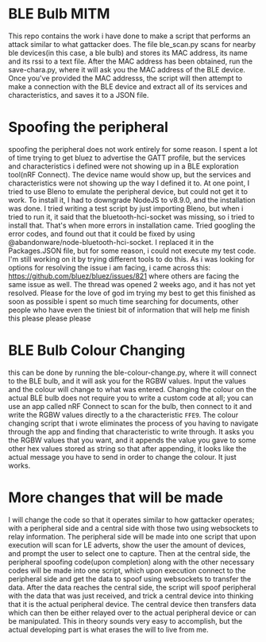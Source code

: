 # BLE Bulb MITM
This repo contains the work i have done to make a script that performs an attack similar to what gattacker does.
The file ble_scan.py scans for nearby ble devices(in this case, a ble bulb) and stores its MAC address, its name and its rssi to a text file.
After the MAC address has been obtained, run the save-chara.py, where it will ask you the MAC address of the BLE device. Once you've provided the MAC addresss, the script will then attempt to make a connection with the BLE device and extract all of its services and characteristics, and saves it to a JSON file.

# Spoofing the peripheral
spoofing the peripheral does not work entirely for some reason. I spent a lot of time trying to get bluez to advertise the GATT profile, but the services and characteristics i defined were not showing up in a BLE exploration tool(nRF Connect). The device name would show up, but the services and characteristics were not showing up the way I defined it to. At one point, I tried to use Bleno to emulate the peripheral device, but could not get it to work. To install it, I had to downgrade NodeJS to v8.9.0, and the installation was done. I tried writing a test script by just importing Bleno, but when i tried to run it, it said that the bluetooth-hci-socket was missing, so i tried to install that. That's when more errors in installation came. Tried googling the error codes, and found out that it could be fixed by using @abandonware/node-bluetooth-hci-socket. I replaced it in the Packages.JSON file, but for some reason, i could not execute my test code. I'm still working on it by trying different tools to do this.
As i was looking for options for resolving the issue i am facing, i came across this: https://github.com/bluez/bluez/issues/821 where others are facing the same issue as well. The thread was opened 2 weeks ago, and it has not yet resolved. Please for the love of god im trying my best to get this finished as soon as possible i spent so much time searching for documents, other people who have even the tiniest bit of information that will help me finish this please please please

# BLE Bulb Colour Changing
this can be done by running the ble-colour-change.py, where it will connect to the BLE bulb, and it will ask you for the RGBW values. Input the values and the colour will change to what was entered. Changing the colour on the actual BLE bulb does not require you to write a custom code at all; you can use an app called nRF Connect to scan for the bulb, then connect to it and write the RGBW values directly to a the characteristic `FFE9`. The colour changing script that i wrote eliminates the process of you having to navigate through the app and finding that characteristic to write through. It asks you the RGBW values that you want, and it appends the value you gave to some other hex values stored as string so that after appending, it looks like the actual message you have to send in order to change the colour. It just works.

# More changes that will be made
I will change the code so that it operates similar to how gattacker operates; with a peripheral side and a central side with those two using websockets to relay information. The peripheral side will be made into one script that upon execution will scan for LE adverts, show the user the amount of devices, and prompt the user to select one to capture. Then at the central side, the peripheral spoofing code(upon completion) along with the other necessary codes will be made into one script, which upon execution connect to the peripheral side and get the data to spoof using websockets to transfer the data. After the data reaches the central side, the script will spoof peripheral with the data that was just received, and trick a central device into thinking that it is the actual peripheral device. The central device then transfers data which can then be either relayed over to the actual peripheral device or can be manipulated. This in theory sounds very easy to accomplish, but the actual developing part is what erases the will to live from me.
